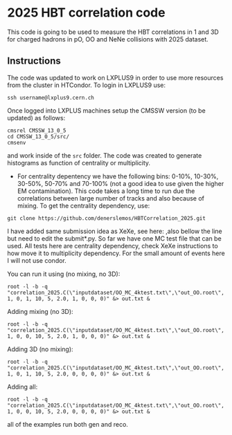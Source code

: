 # 2025 HBT correlation code
This code is going to be used to measure the HBT correlations in 1 and 3D for charged hadrons in pO, OO and NeNe collisions with 2025 dataset.
## Instructions
The code was updated to work on LXPLUS9 in order to use more resources from the cluster in HTCondor. To login in LXPLUS9 use:
```
ssh username@lxplus9.cern.ch
```
Once logged into LXPLUS machines setup the CMSSW version (to be updated) as follows:
```
cmsrel CMSSW_13_0_5
cd CMSSW_13_0_5/src/
cmsenv
```
and work inside of the ```src``` folder.
The code was created to generate histograms as function of centrality or multiplicity.
- For centrality depentency we have the following bins: 0-10%, 10-30%, 30-50%, 50-70% and 70-100% (not a good idea to use given the higher EM contamination). This code takes a long time to run due the correlations between large number of tracks and also because of mixing. To get the centrality dependency, use:
```
git clone https://github.com/denerslemos/HBTCorrelation_2025.git
```
I have added same submission idea as XeXe, see here: ,also bellow the line but need to edit the submit*.py. So far we have one MC test file that can be used. All tests here are centrality dependency, check XeXe instructions to how move it to multiplicity dependency. For the small amount of events here I will not use condor.
 
You can run it using (no mixing, no 3D):
```
root -l -b -q "correlation_2025.C(\"inputdataset/OO_MC_4ktest.txt\",\"out_OO.root\", 1, 0, 1, 10, 5, 2.0, 1, 0, 0, 0)" &> out.txt &
```
Adding mixing (no 3D):
```
root -l -b -q "correlation_2025.C(\"inputdataset/OO_MC_4ktest.txt\",\"out_OO.root\", 1, 0, 0, 10, 5, 2.0, 1, 0, 0, 0)" &> out.txt &
```
Adding 3D (no mixing):
```
root -l -b -q "correlation_2025.C(\"inputdataset/OO_MC_4ktest.txt\",\"out_OO.root\", 1, 0, 1, 10, 5, 2.0, 0, 0, 0, 0)" &> out.txt &
```

Adding all:
```
root -l -b -q "correlation_2025.C(\"inputdataset/OO_MC_4ktest.txt\",\"out_OO.root\", 1, 0, 0, 10, 5, 2.0, 0, 0, 0, 0)" &> out.txt &
```

all of the examples run both gen and reco.
